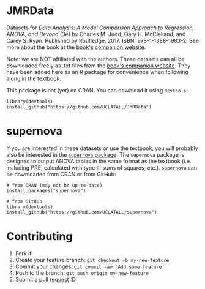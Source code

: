 # JMRData
Datasets for *Data Analysis: A Model Comparison Approach to Regression, ANOVA, and Beyond* (3e) by
Charles M. Judd, Gary H. McClelland, and Carey S. Ryan. Published by Routledge, 2017. ISBN: 978-1-1388-1983-2.
See more about the book at the [book's companion website](http://www.dataanalysisbook.com/about.html).

Note: we are NOT affiliated with the authors. These datasets can all be downloaded freely as .txt files from 
the [book's companion website](http://www.dataanalysisbook.com/datasetsInTextbook.html). They have been added
here as an R package for convenience when following along in the textbook.

This package is not (yet) on CRAN. You can download it using `devtools`:
```{r}
library(devtools)
install_github("https://github.com/UCLATALL/JMRData")
```

# supernova
If you are interested in these datasets or use the textbook, you will probably also be interested in the [`supernova` package](https://github.com/UCLATALL/supernova). The `supernova` package is designed to output ANOVA tables in the same format as the textbook (i.e. including PRE, calculated with type III sums of squares, etc.). `supernova` can be downloaded from CRAN or from GitHub:
```{r}
# from CRAN (may not be up-to-date)
install.packages("supernova")

# from GitHub
library(devtools)
install_github("https://github.com/UCLATALL/supernova")
```

# Contributing
1. Fork it!
2. Create your feature branch: ```git checkout -b my-new-feature```
3. Commit your changes: ```git commit -am 'Add some feature'```
4. Push to the branch: ```git push origin my-new-feature```
5. Submit a [pull request](https://github.com/UCLATALL/JMRData/pulls) :D
